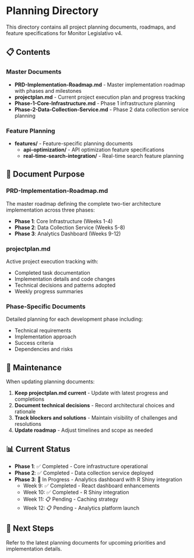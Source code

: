 # Planning Directory

This directory contains all project planning documents, roadmaps, and feature specifications for Monitor Legislativo v4.

## 📋 Contents

### Master Documents
- **PRD-Implementation-Roadmap.md** - Master implementation roadmap with phases and milestones
- **projectplan.md** - Current project execution plan and progress tracking
- **Phase-1-Core-Infrastructure.md** - Phase 1 infrastructure planning
- **Phase-2-Data-Collection-Service.md** - Phase 2 data collection service planning

### Feature Planning
- **features/** - Feature-specific planning documents
  - **api-optimization/** - API optimization feature specifications
  - **real-time-search-integration/** - Real-time search feature planning

## 📌 Document Purpose

### PRD-Implementation-Roadmap.md
The master roadmap defining the complete two-tier architecture implementation across three phases:
- **Phase 1**: Core Infrastructure (Weeks 1-4)
- **Phase 2**: Data Collection Service (Weeks 5-8) 
- **Phase 3**: Analytics Dashboard (Weeks 9-12)

### projectplan.md
Active project execution tracking with:
- Completed task documentation
- Implementation details and code changes
- Technical decisions and patterns adopted
- Weekly progress summaries

### Phase-Specific Documents
Detailed planning for each development phase including:
- Technical requirements
- Implementation approach
- Success criteria
- Dependencies and risks

## 🔄 Maintenance

When updating planning documents:

1. **Keep projectplan.md current** - Update with latest progress and completions
2. **Document technical decisions** - Record architectural choices and rationale
3. **Track blockers and solutions** - Maintain visibility of challenges and resolutions
4. **Update roadmap** - Adjust timelines and scope as needed

## 📊 Current Status

- **Phase 1**: ✅ Completed - Core infrastructure operational
- **Phase 2**: ✅ Completed - Data collection service deployed
- **Phase 3**: 🚧 In Progress - Analytics dashboard with R Shiny integration
  - Week 9: ✅ Completed - React dashboard enhancements
  - Week 10: ✅ Completed - R Shiny integration
  - Week 11: 📋 Pending - Caching strategy
  - Week 12: 📋 Pending - Analytics platform launch

## 🎯 Next Steps

Refer to the latest planning documents for upcoming priorities and implementation details.